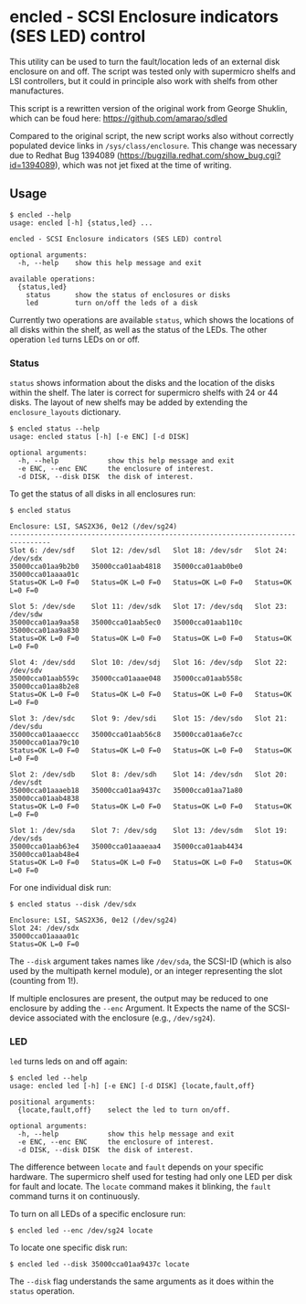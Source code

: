# encled - SCSI Enclosure indicators (SES LED) control

This utility can be used to turn the fault/location leds of an external disk enclosure on and off. The script was tested
only with supermicro shelfs and LSI controllers, but it could in principle also work with shelfs from other manufactures. 

This script is a rewritten version of the original work from George Shuklin, 
which can be foud here: https://github.com/amarao/sdled

Compared to the original script, the new script works also without correctly populated device links in 
`/sys/class/enclosure`. This change was necessary due to Redhat Bug 1394089 (https://bugzilla.redhat.com/show_bug.cgi?id=1394089), 
which was not jet fixed at the time of writing.

## Usage

    $ encled --help
    usage: encled [-h] {status,led} ...
    
    encled - SCSI Enclosure indicators (SES LED) control
    
    optional arguments:
      -h, --help    show this help message and exit
    
    available operations:
      {status,led}
        status      show the status of enclosures or disks
        led         turn on/off the leds of a disk
        
Currently two operations are available `status`, which shows the locations of all disks within the shelf, as well as
the status of the LEDs. The other operation `led` turns LEDs on or off. 

### Status
`status` shows information about the disks and the location of the disks within the shelf. The later is correct for
supermicro shelfs with 24 or 44 disks. The layout of new shelfs may be added by extending the `enclosure_layouts` 
dictionary.

    $ encled status --help
    usage: encled status [-h] [-e ENC] [-d DISK]
    
    optional arguments:
      -h, --help            show this help message and exit
      -e ENC, --enc ENC     the enclosure of interest.
      -d DISK, --disk DISK  the disk of interest.


To get the status of all disks in all enclosures run:

    $ encled status 

    Enclosure: LSI, SAS2X36, 0e12 (/dev/sg24)
    --------------------------------------------------------------------------------
    Slot 6: /dev/sdf    Slot 12: /dev/sdl   Slot 18: /dev/sdr   Slot 24: /dev/sdx   
    35000cca01aa9b2b0   35000cca01aab4818   35000cca01aab0be0   35000cca01aaaa01c   
    Status=OK L=0 F=0   Status=OK L=0 F=0   Status=OK L=0 F=0   Status=OK L=0 F=0   
    
    Slot 5: /dev/sde    Slot 11: /dev/sdk   Slot 17: /dev/sdq   Slot 23: /dev/sdw   
    35000cca01aa9aa58   35000cca01aab5ec0   35000cca01aab110c   35000cca01aa9a830   
    Status=OK L=0 F=0   Status=OK L=0 F=0   Status=OK L=0 F=0   Status=OK L=0 F=0   
    
    Slot 4: /dev/sdd    Slot 10: /dev/sdj   Slot 16: /dev/sdp   Slot 22: /dev/sdv   
    35000cca01aab559c   35000cca01aaae048   35000cca01aab558c   35000cca01aa8b2e8   
    Status=OK L=0 F=0   Status=OK L=0 F=0   Status=OK L=0 F=0   Status=OK L=0 F=0   
    
    Slot 3: /dev/sdc    Slot 9: /dev/sdi    Slot 15: /dev/sdo   Slot 21: /dev/sdu   
    35000cca01aaaeccc   35000cca01aab56c8   35000cca01aa6e7cc   35000cca01aa79c10   
    Status=OK L=0 F=0   Status=OK L=0 F=0   Status=OK L=0 F=0   Status=OK L=0 F=0   
    
    Slot 2: /dev/sdb    Slot 8: /dev/sdh    Slot 14: /dev/sdn   Slot 20: /dev/sdt   
    35000cca01aaaeb18   35000cca01aa9437c   35000cca01aa71a80   35000cca01aab4838   
    Status=OK L=0 F=0   Status=OK L=0 F=0   Status=OK L=0 F=0   Status=OK L=0 F=0   
    
    Slot 1: /dev/sda    Slot 7: /dev/sdg    Slot 13: /dev/sdm   Slot 19: /dev/sds   
    35000cca01aab63e4   35000cca01aaaeaa4   35000cca01aab4434   35000cca01aab48e4   
    Status=OK L=0 F=0   Status=OK L=0 F=0   Status=OK L=0 F=0   Status=OK L=0 F=0   

For one individual disk run:

    $ encled status --disk /dev/sdx
    
    Enclosure: LSI, SAS2X36, 0e12 (/dev/sg24)
    Slot 24: /dev/sdx
    35000cca01aaaa01c
    Status=OK L=0 F=0
    
The `--disk` argument takes names like `/dev/sda`, the SCSI-ID (which is also used by the multipath kernel module), or
an integer representing the slot (counting from 1!).

If multiple enclosures are present, the output may be reduced to one enclosure by adding the `--enc` Argument. It
Expects the name of the SCSI-device associated with the enclosure (e.g., `/dev/sg24`).


### LED
`led` turns leds on and off again:
    
    $ encled led --help         
    usage: encled led [-h] [-e ENC] [-d DISK] {locate,fault,off}
    
    positional arguments:
      {locate,fault,off}    select the led to turn on/off.
    
    optional arguments:
      -h, --help            show this help message and exit
      -e ENC, --enc ENC     the enclosure of interest.
      -d DISK, --disk DISK  the disk of interest.

The difference between `locate` and `fault` depends on your specific hardware. The supermicro shelf used for testing had
only one LED per disk for fault and locate. The `locate` command makes it blinking, the `fault` command turns it on 
continuously.

To turn on all LEDs of a specific enclosure run:

    $ encled led --enc /dev/sg24 locate
    
To locate one specific disk run:

    $ encled led --disk 35000cca01aa9437c locate

The `--disk` flag understands the same arguments as it does within the `status` operation.
